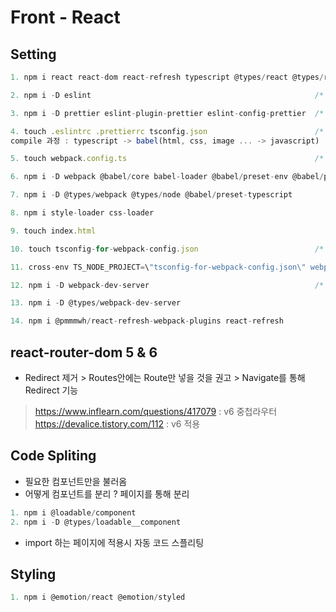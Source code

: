 # Front - React

## Setting

```js
1. npm i react react-dom react-refresh typescript @types/react @types/react-dom

2. npm i -D eslint                                                  /* code inspector */

3. npm i -D prettier eslint-plugin-prettier eslint-config-prettier  /* code 정렬 & eslint와 prettier connect */

4. touch .eslintrc .prettierrc tsconfig.json                        /* tsconfig.json의 paths가 절대 경로 설정 */
compile 과정 : typescript -> babel(html, css, image ... -> javascript) -> javascript

5. touch webpack.config.ts                                          /* 코딩 중의 검사는 tsconfig, compile중에는 babel을 통해 */

6. npm i -D webpack @babel/core babel-loader @babel/preset-env @babel/preset-react

7. npm i -D @types/webpack @types/node @babel/preset-typescript

8. npm i style-loader css-loader

9. touch index.html

10. touch tsconfig-for-webpack-config.json                          /* webpack을 인식할 수 있게 하기위한 config */

11. cross-env TS_NODE_PROJECT=\"tsconfig-for-webpack-config.json\" webpack    /* 실행 명렁어 */

12. npm i -D webpack-dev-server                                     /* Hot reloading 을 위해 -> 매번 빌드 */

13. npm i -D @types/webpack-dev-server

14. npm i @pmmmwh/react-refresh-webpack-plugins react-refresh       
```

## react-router-dom 5 & 6

- Redirect 제거 > Routes안에는 Route만 넣을 것을 권고 > Navigate를 통해 Redirect 기능
> https://www.inflearn.com/questions/417079 : v6 중첩라우터
> https://devalice.tistory.com/112 : v6 적용

## Code Spliting 

- 필요한 컴포넌트만을 불러옴
- 어떻게 컴포넌트를 분리 ? 페이지를 통해 분리

```js
1. npm i @loadable/component
2. npm i -D @types/loadable__component
```

- import 하는 페이지에 적용시 자동 코드 스플리팅

## Styling

```js
1. npm i @emotion/react @emotion/styled
```